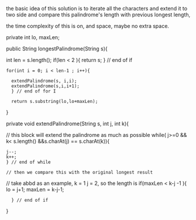 the basic idea of this solution is to iterate all the characters and extend it to two side and compare this palindrome's length with previous longest length,

the time complexity of this is on, and space, maybe no extra space.



private int lo, maxLen;

public  String longestPalindrome(String s){

  int len = s.length();
  if(len < 2 ){
    return s;
    } // end of if

    for(int i = 0; i < len-1 ; i++){

      extendPalindrome(s, i,i);
      extendPalindrome(s,i,i+1);
      } // end of for I

      return s.substring(lo,lo+maxLen);
}

private void extendPalindrome(String s, int j, int k){



// this block will extend the palindrome as much as possible
  while( j>=0 && k< s.length() &&s.charAt(j) == s.charAt(k)){

    j--;
    k++;
    } // end of while

    // then we compare this with the original longest result

// take abbd as an example, k = 1 j = 2, so the length is
    if(maxLen < k-j -1 ){
      lo = j+1;
      maxLen = k-j-1;

      } // end of if
}
